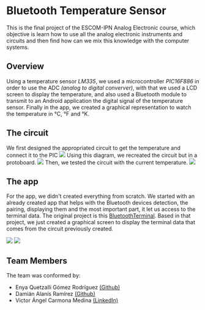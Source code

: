 
# Bluetooth Temperature Sensor
This is the final project of the ESCOM-IPN Analog Electronic course, which objective is learn how to use all the analog electronic instruments and circuits and then find how can we mix this knowledge with the computer systems. 

## Overview
Using a temperature sensor *LM335*, we used a microcontroller *PIC16F886* in order to use the ADC *(analog to digital converver)*, with that we used a LCD screen to display the temperature, and also used a Bluetooth module to transmit to an Android application the digital signal of the temperature sensor. Finally in the app, we created a graphical representation to watch the temperature in °C, °F and °K.

## The circuit
We first designed the appropriated circuit to get the temperature and connect it to the PIC
![](https://enya.codes/gitassets/temperatureSensor/circuito.png)
Using this diagram, we recreated the circuit but in a protoboard. 
![](https://enya.codes/gitassets/temperatureSensor/circuitoArmado.png)
Then, we tested the circuit with the current temperature. 
![](https://enya.codes/gitassets/temperatureSensor/circuitoFuncionando.png)


## The app
For the app, we didn't created everything from scratch. We started with an already created app that helps with the Bluetooth devices detection, the pairing, displaying them and the most important part, it let us access to the terminal data. The original project is this [BluetoothTerminal](https://github.com/aproschenko-dev/BluetoothTerminal).
Based in that project, we just created a graphical screen to display the terminal data that comes from the circuit previously created. 

![](https://enya.codes/gitassets/temperatureSensor/appLoading.png)
![](https://enya.codes/gitassets/temperatureSensor/appTemperature.png)

## Team Members
The team was conformed by:
- Enya Quetzalli Gómez Rodríguez [(Github)](https://github.com/equetzal)
- Damián Alanís Ramírez [(Github)](https://github.com/d-alanis98)
- Victor Ángel Carmona Medina [(LinkedIn)](https://mx.linkedin.com/in/victor-angel-carmona-medina-411a20186)
